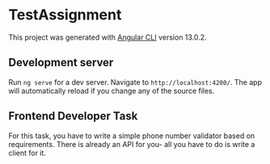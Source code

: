 # TestAssignment

This project was generated with [Angular CLI](https://github.com/angular/angular-cli) version 13.0.2.

## Development server

Run `ng serve` for a dev server. Navigate to `http://localhost:4200/`. The app will automatically reload if you change any of the source files.

## Frontend Developer Task
For this task, you have to write a simple phone number validator based on requirements. There is 
already an API for you- all you have to do is write a client for it. 
